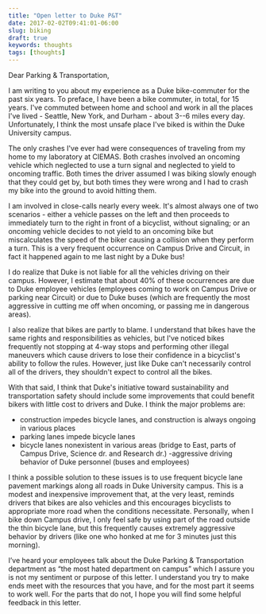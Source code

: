 ```yaml
---
title: "Open letter to Duke P&T"
date: 2017-02-02T09:41:01-06:00
slug: biking
draft: true
keywords: thoughts
tags: [thoughts]
---
```


Dear Parking & Transportation,

I am writing to you about my experience as a Duke bike-commuter for the past six years. To preface, I have been a bike commuter, in total, for 15 years. I've commuted between home and school and work in all the places I've lived - Seattle, New York, and Durham - about 3--6 miles every day. Unfortunately, I think the most unsafe place I've biked is within the Duke University campus.

The only crashes I've ever had were consequences of traveling from my home to my laboratory at CIEMAS. Both crashes involved an oncoming vehicle which neglected to use a turn signal and neglected to yield to oncoming traffic. Both times the driver assumed I was biking slowly enough that they could get by, but both times they were wrong and I had to crash my bike into the ground to avoid hitting them.

I am involved in close-calls nearly every week. It's almost always one of two scenarios - either a vehicle passes on the left and then proceeds to immediately turn to the right in front of a bicyclist, without signaling; or an oncoming vehicle decides to not yield to an oncoming bike but miscalculates the speed of the biker causing a collision when they perform a turn. This is a very frequent occurrence on Campus Drive and Circuit, in fact it happened again to me last night by a Duke bus!

I do realize that Duke is not liable for all the vehicles driving on their campus. However, I estimate that about 40% of these occurrences are due to Duke employee vehicles (employees coming to work on Campus Drive or parking near Circuit) or due to Duke buses (which are frequently the most aggressive in cutting me off when oncoming, or passing me in dangerous areas).

I also realize that bikes are partly to blame. I understand that bikes have the same rights and responsibilities as vehicles, but I've noticed bikes frequently not stopping at 4-way stops and performing other illegal maneuvers which cause drivers to lose their confidence in a bicyclist's ability to follow the rules. However, just like Duke can't necessarily control all of the drivers, they shouldn't expect to control all the bikes.

With that said, I think that Duke's initiative toward sustainability and transportation safety should include some improvements that could benefit bikers with little cost to drivers and Duke. I think the major problems are:

-   construction impedes bicycle lanes, and construction is always ongoing in various places
-   parking lanes impede bicycle lanes
-   bicycle lanes nonexistent in various areas (bridge to East, parts of Campus Drive, Science dr. and Research dr.) -aggressive driving behavior of Duke personnel (buses and employees)

I think a possible solution to these issues is to use frequent bicycle lane pavement markings along all roads in Duke University campus. This is a modest and inexpensive improvement that, at the very least, reminds drivers that bikes are also vehicles and this encourages bicyclists to appropriate more road when the conditions necessitate. Personally, when I bike down Campus drive, I only feel safe by using part of the road outside the thin bicycle lane, but this frequently causes extremely aggressive behavior by drivers (like one who honked at me for 3 minutes just this morning).

I’ve heard your employees talk about the Duke Parking & Transportation department as “the most hated department on campus” which I assure you is not my sentiment or purpose of this letter. I understand you try to make ends meet with the resources that you have, and for the most part it seems to work well. For the parts that do not, I hope you will find some helpful feedback in this letter.
